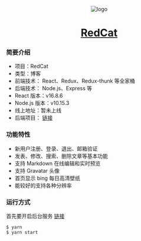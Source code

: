 <p align="center">
  <img src="https://github.com/1103409364/rr-blog/blob/master/src/statics/logo.png" alt="logo">
</p>
<h1 align="center"><a href="#" target="_blank">RedCat</a></h1>

### 简要介绍
* 项目：RedCat
* 类型：博客
* 前端技术： React、Redux、Redux-thunk 等全家桶
* 后端技术： Node.js、Express 等
* React 版本：v16.8.6
* Node.js 版本：v10.15.3
* 线上地址：暂未上线
* 后端项目： [链接](https://github.com/1103409364/rr-blog-backend)

### 功能特性
* 新用户注册、登录、退出、邮箱验证
* 发表、修改、搜索、删除文章等基本功能
* 支持 Markdown 在线编辑和实时预览
* 支持 Gravatar 头像
* 首页显示 bing 每日高清壁纸
* 能较好的支持各种分辨率

### 运行方式
首先要开启后台服务 [链接](https://github.com/1103409364/rr-blog-backend)
```
$ yarn
$ yarn start
```